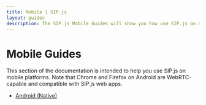 ```yaml
---
title: Mobile | SIP.js
layout: guides
description: The SIP.js Mobile Guides will show you how use SIP.js on mobile platforms.
---
```


# Mobile Guides

This section of the documentation is intended to help you use SIP.js on mobile platforms. Note that Chrome and Firefox on Android are WebRTC-capable and compatible with SIP.js web apps.

* [Android (Native)](./android-native/)
